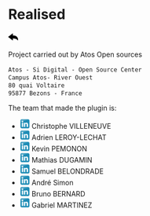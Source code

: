 # Realised
[![](../../screenshots/other/Go-back.png)](README.md)

Project carried out by Atos Open sources

```
Atos - Si Digital - Open Source Center
Campus Atos- River Ouest
80 quai Voltaire
95877 Bezons - France
```
The team that made the plugin is:

 - [![](../../screenshots/other/linkedin.png)](https://www.linkedin.com/in/christophe-villeneuve-3a68743)  Christophe VILLENEUVE
 - [![](../../screenshots/other/linkedin.png)](https://www.linkedin.com/in/adrien-leroy-lechat-391028175) Adrien LEROY-LECHAT
 - [![](../../screenshots/other/linkedin.png)](https://www.linkedin.com/in/kevin-pemonon) Kevin PEMONON 
 - [![](../../screenshots/other/linkedin.png)](https://www.linkedin.com/in/mathias-dugamin-27ab23170)  Mathias DUGAMIN
 - [![](../../screenshots/other/linkedin.png)](https://www.linkedin.com/in/samuelbelondrade) Samuel BELONDRADE
 - [![](../../screenshots/other/linkedin.png)](https://www.linkedin.com/in/andre-simon-9701a7130/) André Simon
 - [![](../../screenshots/other/linkedin.png)](https://www.linkedin.com/in/bruno-bernard-2a7543110/) Bruno BERNARD
 - [![](../../screenshots/other/linkedin.png)](https://www.linkedin.com/in/gabriel-martinez-002025142/) Gabriel MARTINEZ

